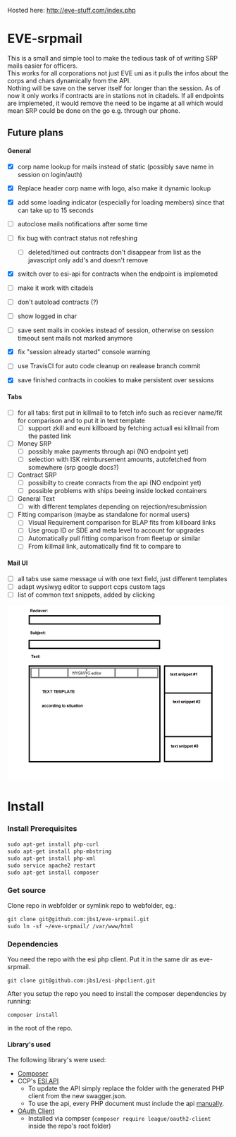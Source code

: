 Hosted here: http://eve-stuff.com/index.php


# EVE-srpmail

This is a small and simple tool to make the tedious task of of writing SRP mails easier for officers.  
This works for all corporations not just EVE uni as it pulls the infos about the corps and chars dynamically from the API.  
Nothing will be save on the server itself for longer than the session.
As of now it only works if contracts are in stations not in citadels.
If all endpoints are implemeted, it would remove the need to be ingame at all which would mean SRP could be done on the go e.g. through our phone.


## Future plans

#### General

* [x] corp name lookup for mails instead of static (possibly save name in session on login/auth)
* [x] Replace header corp name with logo, also make it dynamic lookup
* [x] add some loading indicator (especially for loading members) since that can take up to 15 seconds
* [ ] autoclose mails notifications after some time
* [ ] fix bug with contract status not refeshing
  * [ ] deleted/timed out contracts don't disappear from list as the javascript only add's and doesn't remove
* [x] switch over to esi-api for contracts when the endpoint is implemeted
* [ ] make it work with citadels
* [ ] don't autoload contracts (?)
* [ ] show logged in char
* [ ] save sent mails in cookies instead of session, otherwise on session timeout sent mails not marked anymore
* [x] fix "session already started" console warning
* [ ] use TravisCI for auto code cleanup on realease branch commit
* [x] save finished contracts in cookies to make persistent over sessions


#### Tabs

* [ ] for all tabs: first put in killmail to to fetch info such as reciever name/fit for comparison and to put it in text template
  * [ ] support zkill and euni killboard by fetching actuall esi killmail from the pasted link
* [ ] Money SRP
  * [ ] possibly make payments through api (NO endpoint yet)
  * [ ] selection with ISK reimbursement amounts, autofetched from somewhere (srp google docs?)
* [ ] Contract SRP
  * [ ] possibilty to create conracts from the api (NO endpoint yet)
  * [ ] possible problems with ships beeing inside locked containers
* [ ] General Text
  * [ ] with different templates depending on rejection/resubmission
* [ ] Fitting comparison (maybe as standalone for normal users)
  * [ ] Visual Requirement comparison for BLAP fits from killboard links
  * [ ] Use group ID or SDE and meta level to account for upgrades
  * [ ] Automatically pull fitting comparison from fleetup or similar
  * [ ] From killmail link, automatically find fit to compare to

#### Mail UI
* [ ] all tabs use same message ui with one text field, just different templates
* [ ] adapt wysiwyg editor to support ccps custom tags
* [ ] list of common text snippets, added by clicking

![message UI](message_ui.png)



# Install

### Install Prerequisites

```
sudo apt-get install php-curl
sudo apt-get install php-mbstring
sudo apt-get install php-xml
sudo service apache2 restart
sudo apt-get install composer
```

### Get source
Clone repo in webfolder or symlink repo to webfolder, eg.:
```
git clone git@github.com:jbs1/eve-srpmail.git
sudo ln -sf ~/eve-srpmail/ /var/www/html
```

### Dependencies
You need the repo with the esi php client. Put it in the same dir as eve-srpmail.
```
git clone git@github.com:jbs1/esi-phpclient.git
```

After you setup the repo you need to install the composer dependencies by running:
```
composer install
```
in the root of the repo.


#### Library's used
The following library's were used:
* [Composer](https://getcomposer.org/download/)
* CCP's [ESI API](https://esi.tech.ccp.is/latest/)
  * To update the API simply replace the folder with the generated PHP client from the new swagger.json.
  * To use the api, every PHP document must include the api [manually](https://github.com/jbs1/eve-srpmail/tree/master/SwaggerClient-php#manual-installation).
* [OAuth Client](https://github.com/thephpleague/oauth2-client)
  * Installed via compser (`composer require league/oauth2-client` inside the repo's root folder)
